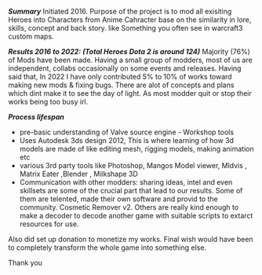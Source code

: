 
***Summary***
Initiated 2016. 
Purpose of the project is to mod all exisiting Heroes into Characters from Anime Cahracter base on the similarity in lore, skills, concept and back story. like Something you often see in warcraft3 custom maps.

***Results 2016 to 2022: (Total Heroes Dota 2 is around 124)***
Majority (76%) of Mods have been made. Having a small group of modders, most of us are independent, collabs occasionally on some events and releases. Having said that, In 2022 I have only contributed 5% to 10% of works toward making new mods & fixing bugs. There are alot of concepts and plans which dint make it to see the day of light.
As most modder quit or stop their works being too busy irl.

***Process lifespan***
* pre-basic understanding of Valve source engine - Workshop tools
* Uses Autodesk 3ds design 2012, This is where learning of how 3d models are made of like editing mesh, rigging models, making animation etc
* various 3rd party tools like Photoshop, Mangos Model viewer, Mldvis , Matrix Eater ,Blender , Milkshape 3D
* Communication with other modders: sharing ideas, intel and even skillsets are some of the crucial part that lead to our results. Some of them are telented, made their own software and provid to the community. Cosmetic Remover v2.
Others are really kind enough to make a decoder to decode another game with suitable scripts to extarct resources for use. 

Also did set up donation to monetize my works.
Final wish would have been to completely transform the whole game into something else.

Thank you 


